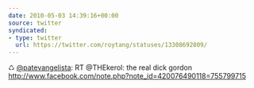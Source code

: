 ```yaml
---
date: 2010-05-03 14:39:16+00:00
source: twitter
syndicated:
- type: twitter
  url: https://twitter.com/roytang/statuses/13308692809/
---
```


♺ [@patevangelista](https://twitter.com/patevangelista/): RT @THEkerol: the real dick gordon http://www.facebook.com/note.php?note_id=420076490118=755799715